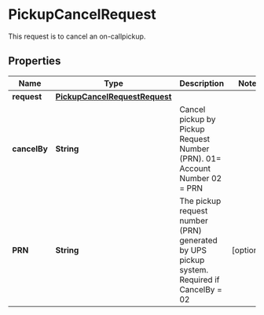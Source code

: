 

# PickupCancelRequest

This request is to cancel an on-callpickup.

## Properties

| Name | Type | Description | Notes |
|------------ | ------------- | ------------- | -------------|
|**request** | [**PickupCancelRequestRequest**](PickupCancelRequestRequest.md) |  |  |
|**cancelBy** | **String** | Cancel pickup by Pickup Request Number (PRN). 01&#x3D; Account Number                                             02 &#x3D; PRN |  |
|**PRN** | **String** | The pickup request number (PRN) generated by UPS pickup system. Required if CancelBy &#x3D; 02 |  [optional] |



